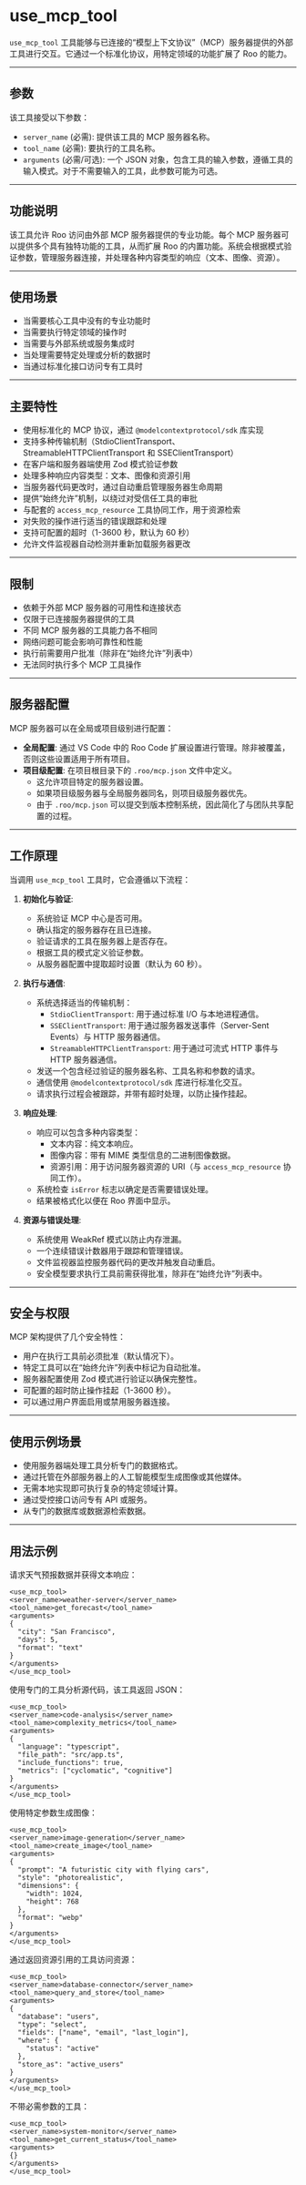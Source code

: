 # use_mcp_tool

`use_mcp_tool` 工具能够与已连接的“模型上下文协议”（MCP）服务器提供的外部工具进行交互。它通过一个标准化协议，用特定领域的功能扩展了 Roo 的能力。

---

## 参数

该工具接受以下参数：

- `server_name` (必需): 提供该工具的 MCP 服务器名称。
- `tool_name` (必需): 要执行的工具名称。
- `arguments` (必需/可选): 一个 JSON 对象，包含工具的输入参数，遵循工具的输入模式。对于不需要输入的工具，此参数可能为可选。

---

## 功能说明

该工具允许 Roo 访问由外部 MCP 服务器提供的专业功能。每个 MCP 服务器可以提供多个具有独特功能的工具，从而扩展 Roo 的内置功能。系统会根据模式验证参数，管理服务器连接，并处理各种内容类型的响应（文本、图像、资源）。

---

## 使用场景

- 当需要核心工具中没有的专业功能时
- 当需要执行特定领域的操作时
- 当需要与外部系统或服务集成时
- 当处理需要特定处理或分析的数据时
- 当通过标准化接口访问专有工具时

---

## 主要特性

- 使用标准化的 MCP 协议，通过 `@modelcontextprotocol/sdk` 库实现
- 支持多种传输机制（StdioClientTransport、StreamableHTTPClientTransport 和 SSEClientTransport）
- 在客户端和服务器端使用 Zod 模式验证参数
- 处理多种响应内容类型：文本、图像和资源引用
- 当服务器代码更改时，通过自动重启管理服务器生命周期
- 提供“始终允许”机制，以绕过对受信任工具的审批
- 与配套的 `access_mcp_resource` 工具协同工作，用于资源检索
- 对失败的操作进行适当的错误跟踪和处理
- 支持可配置的超时（1-3600 秒，默认为 60 秒）
- 允许文件监视器自动检测并重新加载服务器更改

---

## 限制

- 依赖于外部 MCP 服务器的可用性和连接状态
- 仅限于已连接服务器提供的工具
- 不同 MCP 服务器的工具能力各不相同
- 网络问题可能会影响可靠性和性能
- 执行前需要用户批准（除非在“始终允许”列表中）
- 无法同时执行多个 MCP 工具操作

---

## 服务器配置

MCP 服务器可以在全局或项目级别进行配置：

- **全局配置**: 通过 VS Code 中的 Roo Code 扩展设置进行管理。除非被覆盖，否则这些设置适用于所有项目。
- **项目级配置**: 在项目根目录下的 `.roo/mcp.json` 文件中定义。
  - 这允许项目特定的服务器设置。
  - 如果项目级服务器与全局服务器同名，则项目级服务器优先。
  - 由于 `.roo/mcp.json` 可以提交到版本控制系统，因此简化了与团队共享配置的过程。

---

## 工作原理

当调用 `use_mcp_tool` 工具时，它会遵循以下流程：

1.  **初始化与验证**:
    - 系统验证 MCP 中心是否可用。
    - 确认指定的服务器存在且已连接。
    - 验证请求的工具在服务器上是否存在。
    - 根据工具的模式定义验证参数。
    - 从服务器配置中提取超时设置（默认为 60 秒）。

2.  **执行与通信**:
    - 系统选择适当的传输机制：
      - `StdioClientTransport`: 用于通过标准 I/O 与本地进程通信。
      - `SSEClientTransport`: 用于通过服务器发送事件（Server-Sent Events）与 HTTP 服务器通信。
      - `StreamableHTTPClientTransport`: 用于通过可流式 HTTP 事件与 HTTP 服务器通信。
    - 发送一个包含经过验证的服务器名称、工具名称和参数的请求。
    - 通信使用 `@modelcontextprotocol/sdk` 库进行标准化交互。
    - 请求执行过程会被跟踪，并带有超时处理，以防止操作挂起。

3.  **响应处理**:
    - 响应可以包含多种内容类型：
      - 文本内容：纯文本响应。
      - 图像内容：带有 MIME 类型信息的二进制图像数据。
      - 资源引用：用于访问服务器资源的 URI（与 `access_mcp_resource` 协同工作）。
    - 系统检查 `isError` 标志以确定是否需要错误处理。
    - 结果被格式化以便在 Roo 界面中显示。

4.  **资源与错误处理**:
    - 系统使用 WeakRef 模式以防止内存泄漏。
    - 一个连续错误计数器用于跟踪和管理错误。
    - 文件监视器监控服务器代码的更改并触发自动重启。
    - 安全模型要求执行工具前需获得批准，除非在“始终允许”列表中。

---

## 安全与权限

MCP 架构提供了几个安全特性：

- 用户在执行工具前必须批准（默认情况下）。
- 特定工具可以在“始终允许”列表中标记为自动批准。
- 服务器配置使用 Zod 模式进行验证以确保完整性。
- 可配置的超时防止操作挂起（1-3600 秒）。
- 可以通过用户界面启用或禁用服务器连接。

---

## 使用示例场景

- 使用服务器端处理工具分析专门的数据格式。
- 通过托管在外部服务器上的人工智能模型生成图像或其他媒体。
- 无需本地实现即可执行复杂的特定领域计算。
- 通过受控接口访问专有 API 或服务。
- 从专门的数据库或数据源检索数据。

---

## 用法示例

请求天气预报数据并获得文本响应：
```
<use_mcp_tool>
<server_name>weather-server</server_name>
<tool_name>get_forecast</tool_name>
<arguments>
{
  "city": "San Francisco",
  "days": 5,
  "format": "text"
}
</arguments>
</use_mcp_tool>
```

使用专门的工具分析源代码，该工具返回 JSON：
```
<use_mcp_tool>
<server_name>code-analysis</server_name>
<tool_name>complexity_metrics</tool_name>
<arguments>
{
  "language": "typescript",
  "file_path": "src/app.ts",
  "include_functions": true,
  "metrics": ["cyclomatic", "cognitive"]
}
</arguments>
</use_mcp_tool>
```

使用特定参数生成图像：
```
<use_mcp_tool>
<server_name>image-generation</server_name>
<tool_name>create_image</tool_name>
<arguments>
{
  "prompt": "A futuristic city with flying cars",
  "style": "photorealistic",
  "dimensions": {
    "width": 1024,
    "height": 768
  },
  "format": "webp"
}
</arguments>
</use_mcp_tool>
```

通过返回资源引用的工具访问资源：
```
<use_mcp_tool>
<server_name>database-connector</server_name>
<tool_name>query_and_store</tool_name>
<arguments>
{
  "database": "users",
  "type": "select",
  "fields": ["name", "email", "last_login"],
  "where": {
    "status": "active"
  },
  "store_as": "active_users"
}
</arguments>
</use_mcp_tool>
```

不带必需参数的工具：
```
<use_mcp_tool>
<server_name>system-monitor</server_name>
<tool_name>get_current_status</tool_name>
<arguments>
{}
</arguments>
</use_mcp_tool>
